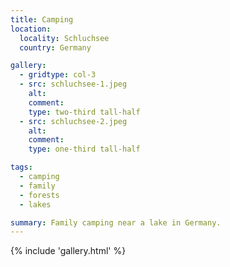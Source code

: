 ```yaml
---
title: Camping
location:
  locality: Schluchsee
  country: Germany

gallery:
  - gridtype: col-3
  - src: schluchsee-1.jpeg
    alt: 
    comment: 
    type: two-third tall-half
  - src: schluchsee-2.jpeg
    alt: 
    comment: 
    type: one-third tall-half

tags:
  - camping
  - family
  - forests
  - lakes

summary: Family camping near a lake in Germany.
---
```


{% include 'gallery.html' %}
